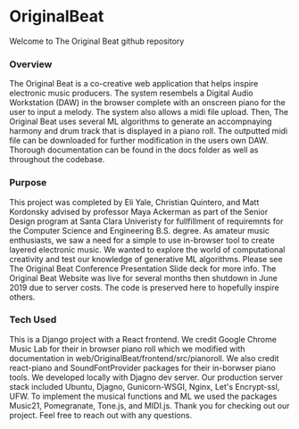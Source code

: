 # OriginalBeat

Welcome to The Original Beat github repository

### Overview

The Original Beat is a co-creative web application that helps inspire electronic music producers. The system resembels a Digital Audio Workstation (DAW) in the browser complete with an onscreen piano for the user to input a melody. The system also allows a midi file upload. Then, The Original Beat uses several ML algorithms to generate an accompnaying harmony and drum track that is displayed in a piano roll. The outputted midi file can be downloaded for further modification in the users own DAW. Thorough documentation can be found in the docs folder as well as throughout the codebase.

### Purpose

This project was completed by Eli Yale, Christian Quintero, and Matt Kordonsky advised by professor Maya Ackerman as part of the Senior Design program at Santa Clara Univeristy for fullfillment of requiremnts for the Computer Science and Engineering B.S. degree. As amateur music enthusiasts, we saw a need for a simple to use in-browser tool to create layered electronic music. We wanted to explore the world of computational creativity and test our knowledge of generative ML algorithms. Please see The Original Beat Conference Presentation Slide deck for more info. The Original Beat Website was live for several months then shutdown in June 2019 due to server costs. The code is preserved here to hopefully inspire others. 

### Tech Used

This is a Django project with a React frontend. We credit Google Chrome Music Lab for their in browser piano roll which we modified with documentation in web/OriginalBeat/frontend/src/pianoroll. We also credit react-piano and SoundFontProvider packages for their in-borwser piano tools. We developed locally with Djagno dev server. Our production server stack included Ubuntu, Djagno, Gunicorn-WSGI, Nginx, Let's Encrypt-ssl, UFW. To implement the musical functions and ML we used the packages Music21, Pomegranate, Tone.js, and MIDI.js. Thank you for checking out our project. Feel free to reach out with any questions.



